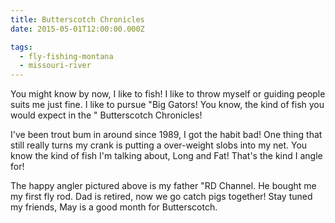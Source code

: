 ```yaml
---
title: Butterscotch Chronicles
date: 2015-05-01T12:00:00.000Z

tags:
  - fly-fishing-montana
  - missouri-river
---
```


You might know by now, I like to fish! I like to throw myself or guiding people suits me just fine. I like to pursue "Big Gators! You know, the kind of fish you would expect in the " Butterscotch Chronicles!

I've been trout bum in around since 1989, I got the habit bad! One thing that still really turns my crank is putting a over-weight slobs into my net. You know the kind of fish I'm talking about, Long and Fat! That's the kind I angle for!

The happy angler pictured above is my father "RD Channel. He bought me my first fly rod. Dad is retired, now we go catch pigs together! Stay tuned my friends, May is a good month for Butterscotch.
